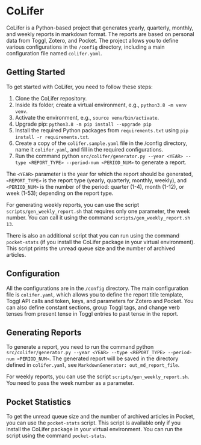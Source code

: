 # CoLifer

CoLifer is a Python-based project that generates yearly, quarterly, monthly, and weekly reports in markdown format. The reports are based on personal data from Toggl, Zotero, and Pocket. The project allows you to define various configurations in the `/config` directory, including a main configuration file named `colifer.yaml`.

## Getting Started

To get started with CoLifer, you need to follow these steps:

1. Clone the CoLifer repository.
1. Inside its folder, create a virtual environment, e.g., `python3.8 -m venv venv`.
1. Activate the environment, e.g., `source venv/bin/activate`.
1. Upgrade pip: `python3.8 -m pip install --upgrade pip`
1. Install the required Python packages from `requirements.txt` using `pip install -r requirements.txt`.
1. Create a copy of the `colifer.sample.yaml` file in the /config directory, name it `colifer.yaml`, and fill in the required configurations.
1. Run the command python `src/colifer/generator.py --year <YEAR> --type <REPORT_TYPE> --period-num <PERIOD_NUM>` to generate a report.

The `<YEAR>` parameter is the year for which the report should be generated, `<REPORT_TYPE>` is the report type (yearly, quarterly, monthly, weekly), and `<PERIOD_NUM>` is the number of the period: quarter (1-4), month (1-12), or week (1-53); depending on the report type.

For generating weekly reports, you can use the script `scripts/gen_weekly_report.sh` that requires only one parameter, the week number. You can call it using the command `scripts/gen_weekly_report.sh 13`.

There is also an additional script that you can run using the command `pocket-stats` (if you install the CoLifer package in your virtual environment). This script prints the unread queue size and the number of archived articles.

## Configuration

All the configurations are in the `/config` directory. The main configuration file is `colifer.yaml`, which allows you to define the report title template, Toggl API calls and token, keys, and parameters for Zotero and Pocket. You can also define constant sections, group Toggl tags, and change verb tenses from present tense in Toggl entries to past tense in the report.

## Generating Reports

To generate a report, you need to run the command python `src/colifer/generator.py --year <YEAR> --type <REPORT_TYPE> --period-num <PERIOD_NUM>`. The generated report will be saved in the directory defined in `colifer.yaml`, see `MarkdownGenerator: out_md_report_file`.

For weekly reports, you can use the script `scripts/gen_weekly_report.sh`. You need to pass the week number as a parameter. 

## Pocket Statistics

To get the unread queue size and the number of archived articles in Pocket, you can use the `pocket-stats` script. This script is available only if you install the CoLifer package in your virtual environment. You can run the script using the command `pocket-stats`.

